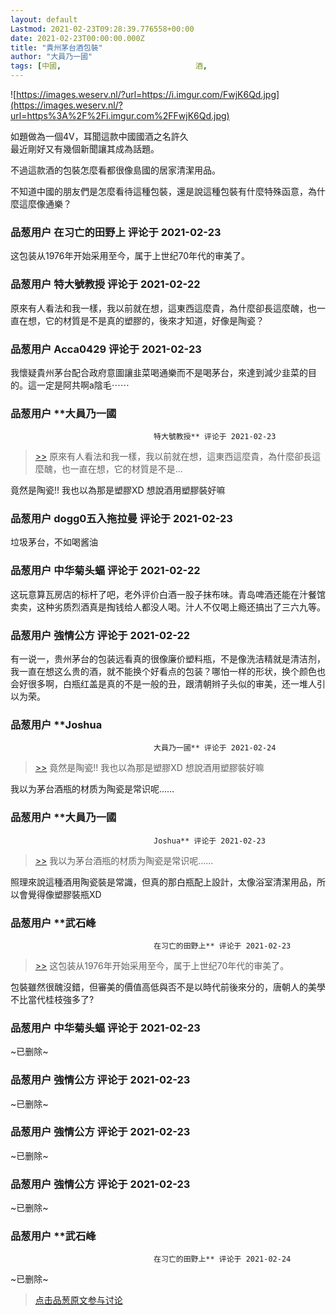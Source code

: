 ```yaml
---
layout: default
Lastmod: 2021-02-23T09:28:39.776558+00:00
date: 2021-02-23T00:00:00.000Z
title: "貴州茅台酒包裝"
author: "大員乃一國"
tags: [中國,								酒,								茅台]
---
```


![https://images.weserv.nl/?url=https://i.imgur.com/FwjK6Qd.jpg](https://images.weserv.nl/?url=https%3A%2F%2Fi.imgur.com%2FFwjK6Qd.jpg)  
  
  
如題做為一個4V，耳聞這款中國國酒之名許久  
最近剛好又有幾個新聞讓其成為話題。  
  
不過這款酒的包裝怎麼看都很像島國的居家清潔用品。  
  
  
不知道中國的朋友們是怎麼看待這種包裝，還是說這種包裝有什麼特殊函意，為什麼這麼像通樂？

            
### 品葱用户 **在习亡的田野上** 评论于 2021-02-23
        
这包装从1976年开始采用至今，属于上世纪70年代的审美了。
        


            
### 品葱用户 **特大號教授** 评论于 2021-02-22
        
原來有人看法和我一樣，我以前就在想，這東西這麼貴，為什麼卻長這麼醜，也一直在想，它的材質是不是真的塑膠的，後來才知道，好像是陶瓷？
        


            
### 品葱用户 **Acca0429** 评论于 2021-02-23
        
我懷疑貴州茅台配合政府意圖讓韭菜喝通樂而不是喝茅台，來達到減少韭菜的目的。這一定是阿共啊a陰毛⋯⋯
        


            
### 品葱用户 **大員乃一國				
									特大號教授** 评论于 2021-02-23
        
> [\>>]( "/article/item_id-605635#") 原來有人看法和我一樣，我以前就在想，這東西這麼貴，為什麼卻長這麼醜，也一直在想，它的材質是不是...

  
竟然是陶瓷!! 我也以為那是塑膠XD 想說酒用塑膠裝好嘛
        


            
### 品葱用户 **dogg0五入拖拉曼** 评论于 2021-02-23
        
垃圾茅台，不如喝酱油
        


            
### 品葱用户 **中华菊头蝠** 评论于 2021-02-22
        
这玩意算瓦房店的标杆了吧，老外评价白酒一股子抹布味。青岛啤酒还能在汁餐馆卖卖，这种劣质烈酒真是掏钱给人都没人喝。汁人不仅喝上瘾还搞出了三六九等。
        


            
### 品葱用户 **強情公方** 评论于 2021-02-22
        
有一说一，贵州茅台的包装远看真的很像廉价塑料瓶，不是像洗洁精就是清洁剂，我一直在想这么贵的酒，就不能换个好看点的包装？哪怕一样的形状，换个颜色也会好很多啊，白瓶红盖是真的不是一般的丑，跟清朝辫子头似的审美，还一堆人引以为荣。
        


            
### 品葱用户 **Joshua				
									大員乃一國** 评论于 2021-02-24
        
> [\>>]( "/article/item_id-605776#") 竟然是陶瓷!! 我也以為那是塑膠XD 想說酒用塑膠裝好嘛

  
  
我以为茅台酒瓶的材质为陶瓷是常识呢……
        


            
### 品葱用户 **大員乃一國				
									Joshua** 评论于 2021-02-23
        
> [\>>]( "/article/item_id-605991#") 我以为茅台酒瓶的材质为陶瓷是常识呢……

  
  
照理來說這種酒用陶瓷裝是常識，但真的那白瓶配上設計，太像浴室清潔用品，所以會覺得像塑膠裝瓶XD
        


            
### 品葱用户 **武石峰				
									在习亡的田野上** 评论于 2021-02-23
        
> [\>>]( "/article/item_id-605598#") 这包装从1976年开始采用至今，属于上世纪70年代的审美了。

  
包裝雖然很醜沒錯，但審美的價值高低與否不是以時代前後來分的，唐朝人的美學不比當代桂枝強多了?
        


            
### 品葱用户 **中华菊头蝠** 评论于 2021-02-23
        
~已删除~
        


            
### 品葱用户 **強情公方** 评论于 2021-02-23
        
~已删除~
        


            
### 品葱用户 **強情公方** 评论于 2021-02-23
        
~已删除~
        


            
### 品葱用户 **強情公方** 评论于 2021-02-23
        
~已删除~
        


            
### 品葱用户 **武石峰				
									在习亡的田野上** 评论于 2021-02-24
        
~已删除~
        






> [点击品葱原文参与讨论](https://pincong.rocks/article/29817)


